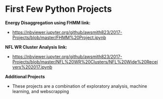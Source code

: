 # First Few Python Projects

**Energy Disaggregation using FHMM link:**
* https://nbviewer.jupyter.org/github/awsmith823/2017-Projects/blob/master/FHMM%20Project.ipynb

**NFL WR Cluster Analysis link:**
* https://nbviewer.jupyter.org/github/awsmith823/2017-Projects/blob/master/NFL%20WR%20Clusters/NFL%20Wide%20Receivers%202017.ipynb

**Additional Projects**
* These projects are a combination of exploratory analysis, machine learning, and webscrapping
